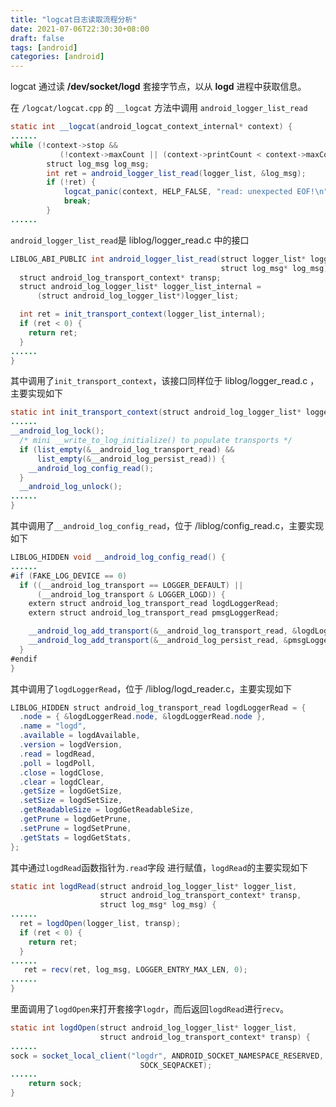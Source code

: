 ```yaml
---
title: "logcat日志读取流程分析"
date: 2021-07-06T22:30:30+08:00
draft: false
tags: [android]
categories: [android]
---
```


logcat 通过读 **/dev/socket/logd** 套接字节点，以从 **logd** 进程中获取信息。

在 `/logcat/logcat.cpp` 的 `__logcat` 方法中调用 `android_logger_list_read`

<!--more-->

```java
static int __logcat(android_logcat_context_internal* context) {
......
while (!context->stop &&
           (!context->maxCount || (context->printCount < context->maxCount))) {
        struct log_msg log_msg;
        int ret = android_logger_list_read(logger_list, &log_msg);
        if (!ret) {
            logcat_panic(context, HELP_FALSE, "read: unexpected EOF!\n");
            break;
        }
......
```

`android_logger_list_read`是 liblog/logger_read.c 中的接口

```java
LIBLOG_ABI_PUBLIC int android_logger_list_read(struct logger_list* logger_list,
                                               struct log_msg* log_msg) {
  struct android_log_transport_context* transp;
  struct android_log_logger_list* logger_list_internal =
      (struct android_log_logger_list*)logger_list;

  int ret = init_transport_context(logger_list_internal);
  if (ret < 0) {
    return ret;
  }
......
}
```

其中调用了`init_transport_context`，该接口同样位于 liblog/logger_read.c ，主要实现如下

```java
static int init_transport_context(struct android_log_logger_list* logger_list) {
......
__android_log_lock();
  /* mini __write_to_log_initialize() to populate transports */
  if (list_empty(&__android_log_transport_read) &&
      list_empty(&__android_log_persist_read)) {
    __android_log_config_read();
  }
  __android_log_unlock();
......
}
```

其中调用了`__android_log_config_read`，位于 /liblog/config_read.c，主要实现如下

```java
LIBLOG_HIDDEN void __android_log_config_read() {
......
#if (FAKE_LOG_DEVICE == 0)
  if ((__android_log_transport == LOGGER_DEFAULT) ||
      (__android_log_transport & LOGGER_LOGD)) {
    extern struct android_log_transport_read logdLoggerRead;
    extern struct android_log_transport_read pmsgLoggerRead;

    __android_log_add_transport(&__android_log_transport_read, &logdLoggerRead);
    __android_log_add_transport(&__android_log_persist_read, &pmsgLoggerRead);
  }
#endif
}
```

其中调用了`logdLoggerRead`，位于 /liblog/logd_reader.c，主要实现如下

```java
LIBLOG_HIDDEN struct android_log_transport_read logdLoggerRead = {
  .node = { &logdLoggerRead.node, &logdLoggerRead.node },
  .name = "logd",
  .available = logdAvailable,
  .version = logdVersion,
  .read = logdRead,
  .poll = logdPoll,
  .close = logdClose,
  .clear = logdClear,
  .getSize = logdGetSize,
  .setSize = logdSetSize,
  .getReadableSize = logdGetReadableSize,
  .getPrune = logdGetPrune,
  .setPrune = logdSetPrune,
  .getStats = logdGetStats,
};
```

其中通过`logdRead`函数指针为`.read`字段 进行赋值，`logdRead`的主要实现如下

```java
static int logdRead(struct android_log_logger_list* logger_list,
                    struct android_log_transport_context* transp,
                    struct log_msg* log_msg) {
......
  ret = logdOpen(logger_list, transp);
  if (ret < 0) {
    return ret;
  }
......
   ret = recv(ret, log_msg, LOGGER_ENTRY_MAX_LEN, 0);
......
}
```

里面调用了`logdOpen`来打开套接字`logdr`，而后返回`logdRead`进行`recv`。

```java
static int logdOpen(struct android_log_logger_list* logger_list,
                    struct android_log_transport_context* transp) {
......
sock = socket_local_client("logdr", ANDROID_SOCKET_NAMESPACE_RESERVED,
                             SOCK_SEQPACKET);
......
	return sock;
}
```

